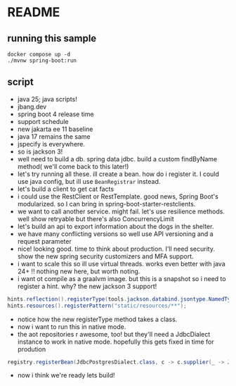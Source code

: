 # README

## running this sample
```shell 
docker compose up -d   
./mvnw spring-boot:run
```

## script
* java 25; java scripts! 
* jbang.dev
* spring boot 4 release time
* support schedule
* new jakarta ee 11 baseline 
* java 17 remains the same
* jspecify is everywhere. 
* so is jackson 3!
* well need to build a db. spring data jdbc. build a custom findByName method( we'll come back to this later!)
* let's try running all these. ill create a bean. how do i register it. I could use java config, but ill use `BeanRegistrar` instead.
* let's build a client to get cat facts
* i could use the RestClient or RestTemplate. good news, Spring Boot's modularized. so I can bring in spring-boot-starter-restclients.
* we want to call another service. might fail. let's use resilience methods. well show retryable but there's also ConcurrencyLimit
* let's build an api to export information about the dogs in the shelter.
* we have many conflicting versions so well use API versioning and a request parameter 
* nice! looking good. time to think about production. I'll need security. show the new spring security customizers and MFA support.
* i want to scale this so ill use virtual threads. works even better with java 24+ !! nothing new here, but worth noting. 
* i want ot compile as a graalvm image. but this is a snapshot so i need to register a hint. why? the new jackson 3 support! 
```java
hints.reflection().registerType(tools.jackson.databind.jsontype.NamedType.class);
hints.resources().registerPattern("static/resources/**");
```
* notice how the new registerType method takes a class.  
* now i want to run this in native mode.
* the aot repositories r awesome, too! but they'll need a JdbcDialect instance to work in native mode. hopefully this gets fixed in time for prodution

```java
registry.registerBean(JdbcPostgresDialect.class, c -> c.supplier(_ -> JdbcPostgresDialect.INSTANCE));
```
* now i think we're ready lets build! 